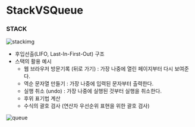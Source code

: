# StackVSQueue

### STACK
![stackimg](https://user-images.githubusercontent.com/24876345/104253116-13a10480-54b7-11eb-8c06-ff38c4299063.png)

* 후입선출(LIFO, Last-In-First-Out) 구조
* 스택의 활용 예시
  - 웹 브라우저 방문기록 (뒤로 가기) : 가장 나중에 열린 페이지부터 다시 보여준다.
  - 역순 문자열 만들기 : 가장 나중에 입력된 문자부터 출력한다.
  - 실행 취소 (undo) : 가장 나중에 실행된 것부터 실행을 취소한다.
  - 후위 표기법 계산
  - 수식의 괄호 검사 (연산자 우선순위 표현을 위한 괄호 검사)


![queue](https://user-images.githubusercontent.com/24876345/104253111-113eaa80-54b7-11eb-9103-4f2528be0a88.png)

